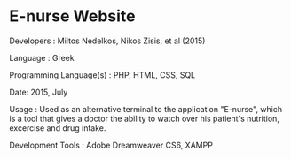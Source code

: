 E-nurse Website
======================
Developers : Miltos Nedelkos, Nikos Zisis, et al (2015)

Language : Greek

Programming Language(s) : PHP, HTML, CSS, SQL

Date: 2015, July

Usage : Used as an alternative terminal to the application "E-nurse", which is a tool that gives a doctor the ability to watch over his patient's nutrition, excercise and drug intake.  

Development Tools : Adobe Dreamweaver CS6, XAMPP
